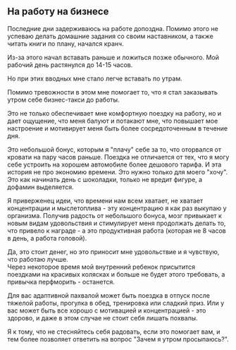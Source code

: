 ## На работу на бизнесе

Последние дни задерживаюсь на работе допоздна. Помимо этого не успеваю делать домашние задания со своим наставником, а также читать книги по плану, начался кранч.

Из-за этого начал вставать раньше и ложиться позже обычного. Мой рабочий день растянулся до 14-15 часов.

Но при этих вводных мне стало легче вставать по утрам.

Помимо тревожности в этом мне помогает то, что я стал заказывать утром себе бизнес-такси до работы.

Это не только обеспечивает мне комфортную поездку на работу, но и дает ощущение, что меня балуют и потакают мне, что повышает мое настроение и мотивирует меня быть более сосредоточенным в течение дня.

Это небольшой бонус, которым я "плачу" себе за то, что оторвался от кровати на пару часов раньше. 
Поездка не отличается от тех, что я могу себе устроить на хорошем автомобиле более дешового тарифа. И эта история не про экономию времени.
Это нужно только для моего "хочу". Это как начинать день с шоколадки, только не вредит фигуре, а дофамин выделяется.

Я приверженец идеи, что времени нам всем хватает, не хватает концентрации и мыслетоплива - эту концентрацию я как раз выкупаю у организма. 
Получив радость от небольшого бонуса, мозг привыкает к новым видам удовольствия и стимулирует меня продолжать делать то, что привело к награде - а это продуктивная работа (которая не 8 часов в день, а работа головой). 

Да, это стоит денег, но это приносит мне удовольствие и я чувствую, что работаю лучше.  
Через некоторое время мой внутренний ребенок присытится поездками на красивых колясках и больше не будет этого требовать, а привычка перфморить - останется.

Для вас адаптивной пахвалой может быть поездка в отпуск после тяжелой работы, прогулка в обед, тренировка или сладкий приз.
Или у вас может быть все хорошо с мотивацией и концентрацией - это здорово, и даже в этом случае не стоит себя лишать похвалы.

Я к тому, что не стесняйтесь себя радовать, если это помогает вам, и тем более позволяет ответить на вопрос "Зачем я утром просыпаюсь?".

